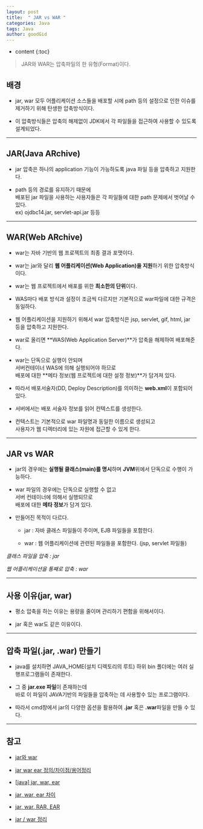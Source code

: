 ```yaml
---
layout: post
title:  " JAR vs WAR "
categories: Java
tags: Java
author: goodGid
---
```

* content
{:toc}


> JAR와 WAR는 압축파일의 한 유형(Format)이다.


## 배경

* jar, war 모두 어플리케이션 소스들을 배포할 시에 path 등의 설정으로 인한 이슈를 제거하기 위해 탄생한 압축방식이다.

* 이 압축방식들은 압축의 해제없이 JDK에서 각 파일들을 접근하여 사용할 수 있도록 설계되었다.








---


## JAR(Java ARchive)

* jar 압축은 하나의 application 기능이 가능하도록 java 파일 등을 압축하고 지원한다.

* path 등의 경로를 유지하기 때문에 <br> 배포된 jar 파일을 사용하는 사용자들은 각 파일들에 대한 path 문제에서 벗어날 수 있다. <br> ex) ojdbc14.jar, servlet-api.jar 등등


---

## WAR(Web ARchive)

* war는 자바 기반의 웹 프로젝트의 최종 결과 포맷이다. 

* war는 jar와 달리 **웹 어플리케이션(Web Application)을 지원**하기 위한 압축방식이다.

* war는 웹 프로젝트에서 배포를 위한 **최소한의 단위**이다.

* WAS마다 배포 방식과 설정이 조금씩 다르지만 기본적으로 war파일에 대한 규격은 동일하다. 

* 웹 어플리케이션을 지원하기 위해서 war 압축방식은 jsp, servlet, gif, html, jar 등을 압축하고 지원한다.

* war로 올리면 **WAS(Web Application Server)**가 압축을 해제하여 배포해준다.

* war는 단독으로 실행이 안되며 <br> 서버컨테이너 WAS에 의해 실행되어야 하므로 <br> 배포에 대한 **메타 정보(웹 프로젝트에 대한 설정 정보)**가 담겨져 있다. 

* 따라서 배포서술자(DD, Deploy Description)를 의미하는 **web.xml**이 포함되어 있다.

* 서버에서는 배포 서술자 정보를 읽어 컨텍스트를 생성한다. 

* 컨텍스트는 기본적으로 war 파일명과 동일한 이름으로 생성되고 <br> 사용자가 웹 디렉터리에 있는 자원에 접근할 수 있게 한다.


---

## JAR vs WAR

* jar의 경우에는 **실행될 클래스(main)를 명시**하며 **JVM**위에서 단독으로 수행이 가능하다.
 
 * war 파일의 경우에는 단독으로 실행할 수 없고 <br> 서버 컨테이너에 의해서 실행되므로 <br> 배포에 대한 **메타 정보**가 담겨 있다. 

* 만들어진 목적이 다르다.

    - jar : 자바 클래스 파일들이 주이며, EJB 파일들을 포함한다.

    - war : 웹 어플리케이션에 관련된 파일들을 포함한다. (jsp, servlet 파일들)


*클래스 파일을 압축 : jar*

*웹 어플리케이션을 통째로 압축 : war*


---

## 사용 이유(jar, war)

* 평소 압축을 하는 이유는 용량을 줄이며 관리하기 편함을 위해서이다.

* jar 혹은 war도 같은 이유이다.


---


## 압축 파일(.jar, .war) 만들기

* java를 설치하면 JAVA_HOME(설치 디렉토리의 루트) 하위 bin 폴더에는 여러 실행프로그램들이 존재한다.

* 그 중 **jar.exe 파일**이 존재하는데 <br> 바로 이 파일이 JAVA기반의 파일들을 압축하는 데 사용할수 있는 프로그램이다.

* 따라서 cmd창에서 jar의 다양한 옵션을 활용하여 **.jar** 혹은 **.war**파일을 만들 수 있다.


---

## 참고

* [jar와 war](https://server-engineer.tistory.com/315)

* [jar war ear 정의/차이점/용어정리](https://mkil.tistory.com/409)

* [[java] jar, war, ear](http://codebm.blogspot.com/2016/04/java-jar-war-ear.html)

* [jar, war, ear 차이](https://bbchu.tistory.com/22)

* [jar, war, RAR, EAR](https://yang1650.tistory.com/44)

* [jar / war 정리](https://sbell92.tistory.com/39)
